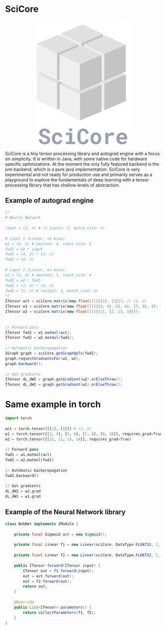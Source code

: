 # SciCore

<div style="text-align:center; align: center">
    <img src="logo_with_text.svg" alt="Neural Network" width="300vh"/>
</div>
SciCore is a tiny tensor processing library and autograd engine with a focus on simplicity. It is written in Java,
with some native code for hardware specific optimizations.
At the moment the only fully featured backend is the jvm backend, which is a pure java implementation.
SciCore is very experimental and not ready for production use and primarily serves as a playground to explore the
fundamentals
of deep learning with a tensor processing library that has shallow levels of abstraction.

## Example of autograd engine

```java
/*
# Neural Network

input = (2, n) # (n_inputs: 2, batch_size: n)

# Layer 1 (Linear, no bias)
w1 = (4, 2) # neurons: 4, input_size: 2
fwd1 = w1 * input
fwd1 = (4, 2) * (2, n)
fwd1 = (4, n)

# Layer 2 (Linear, no bias)
w2 = (1, 4) # neurons: 1, input_size: 4
fwd2 = w2 * fwd1
fwd2 = (1, 4) * (4, n)
fwd2 = (1, n) # (output: 1, batch_size: n)
*/
ITensor act = sciCore.matrix(new float[][]{{1}, {2}}); // (2, n)
ITensor w1 = sciCore.matrix(new float[][]{{3, 4}, {5, 6}, {7, 8}, {9, 10}});
ITensor w2 = sciCore.matrix(new float[][]{{11, 12, 13, 14}});


// Forward pass
ITensor fwd1 = w1.matmul(act);
ITensor fwd2 = w2.matmul(fwd1);

// Automatic backpropagation
IGraph graph = sciCore.getGraphUpTo(fwd2);
graph.requestGradientsFor(w1, w2);
graph.backward();

// Get gradients
ITensor dL_dW2 = graph.getGradient(w2).orElseThrow();
ITensor dL_dW1 = graph.getGradient(w1).orElseThrow();

```

# Same example in torch
    
```python
import torch

act = torch.tensor([[1], [2]]) # (2, n)
w1 = torch.tensor([[3, 4], [5, 6], [7, 8], [9, 10]], requires_grad=True)
w2 = torch.tensor([[11, 12, 13, 14]], requires_grad=True)

// Forward pass
fwd1 = w1.matmul(act)
fwd2 = w2.matmul(fwd1)

// Automatic backpropagation
fwd2.backward()

// Get gradients
dL_dW2 = w2.grad
dL_dW1 = w1.grad
```

## Example of the Neural Network library

```java
class BobNet implements IModule {
    
    private final Sigmoid act = new Sigmoid();
    
    private final Linear f1 = new Linear(sciCore, DataType.FLOAT32, 1, 1, true);
    
    private final Linear f2 = new Linear(sciCore, DataType.FLOAT32, 1, 1, true);
    
    public ITensor forward(ITensor input) {
        ITensor out = f1.forward(input);
        out = act.forward(out);
        out = f2.forward(out);
        return out;
    }
    
    @Override
    public List<ITensor> parameters() {
        return collectParameters(f1, f2);
    }
}
```